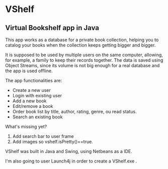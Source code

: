 # VShelf
## Virtual Bookshelf app in Java

This app works as a database for a private book collection, helping you to catalog your books when the 
collection keeps getting bigger and bigger.

It is supposed to be used by multiple users on the same computer, allowing, for example, a family to keep their records together.
The data is saved using Object Streams, since its volume is not big enough for a real database and the app is used offline.

The app functionalities are:
* Create a new user
* Login with existing user
* Add a new book
* Edit/remove a book
* Order book list by title, author, rating, genre, ou read status.
* Search an existing book

What's missing yet?
1. Add search bar to user frame
2. Add images so vshelf.isPretty()==true.

VShelf was built in Java and Swing, using Netbeans as a IDE.

I'm also going to user Launch4j in order to create a VShelf.exe .
